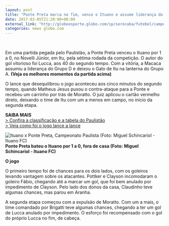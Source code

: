 ```yaml
---
layout: post
title: "Ponte Preta marca no fim, vence o Ituano e assume liderança do Grupo D "
date: 2017-03-05T21:20:00+00:00
external_link: "http://globoesporte.globo.com/sp/sorocaba/futebol/campeonato-paulista/noticia/2017/03/ponte-preta-marca-no-fim-vence-o-ituano-e-assume-lideranca-do-grupo-d.html"
categories: news globo.com
---
```

&nbsp;

Em uma partida pegada pelo Paulistão, a Ponte Preta venceu o Ituano por 1 a 0, no Novelli Júnior, em Itu, pela sétima rodada da competição. O autor do gol vitorioso foi Lucca, aos 40 do segundo tempo. Com a vitória, a Macaca assumiu a liderança do Grupo D e deixou o Galo de Itu na lanterna do Grupo A. **(Veja os melhores momentos da partida acima)**

O lance que desequilibrou o jogo aconteceu aos cinco minutos do segundo tempo, quando Matheus Jesus puxou o contra-ataque para a Ponte e recebeu um carrinho por trás de Moratto. O juiz aplicou o cartão vermelho direto, deixando o time de Itu com um a menos em campo, no início da segunda etapa.

**SAIBA MAIS**  
[\> Confira a classificação e a tabela do Paulistão](http://globoesporte.globo.com/sp/futebol/campeonato-paulista/)  
[\> Veja como foi o jogo lance a lance](http://globoesporte.globo.com/sp/sorocaba/futebol/campeonato-paulista/jogo/05-03-2017/ituano-ponte-preta/)

 ![Ituano x Ponte Preta, Campeonato Paulista (Foto: Miguel Schincariol - Ituano FC)](http://s2.glbimg.com/vxLoNCTizrEPEaCsxKilHst4i3M=/0x0:1999x1236/320x198/s.glbimg.com/es/ge/f/original/2017/03/05/mig7883_nhGHifp.jpg "Ituano x Ponte Preta, Campeonato Paulista (Foto: Miguel Schincariol - Ituano FC)")**Ponte Preta bateu o Ituano por 1 a 0, fora de casa (Foto: Miguel Schincariol - Ituano FC)**

**O jogo**

O primeiro tempo foi de chances para os dois lados, com os goleiros levando vantagem sobre os atacantes. Pottker e Clayson incomodaram o goleiro Fábio, chegando até a marcar um gol, que foi bem anulado por impedimento de Clayson. Pelo lado dos donos da casa, Claudinho teve algumas chances, mas parou em Aranha.

A segunda etapa começou com a expulsão de Moratto. Com um a mais, o time comandado por Brigatti teve algumas chances, chegando a ter um gol de Lucca anulado por impedimento. O esforço foi recompensado com o gol do próprio Lucca no fim, de cabeça.

